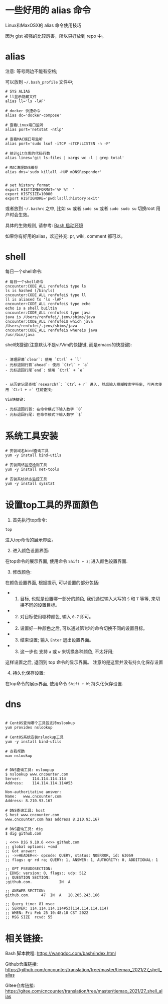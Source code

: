 # 一些好用的 alias 命令

Linux和MaxOSX的 alias 命令使用技巧

因为 gist 被强的比较厉害，所以只好放到 repo 中。

# alias

注意: 等号两边不能有空格;

可以放到 `~/.bash_profile` 文件中;

```shell
# SYS ALIAS
# ll显示隐藏文件
alias ll='ls -lAF'

# docker 快捷命令
alias dc='docker-compose'

# 查看Linux端口监听
alias port='netstat -ntlp'

# 查看MAC端口号监听
alias port='sudo lsof -iTCP -sTCP:LISTEN -n -P'

# 统计git仓库的代码行数
alias lines='git ls-files | xargs wc -l | grep total'

# MAC清理DNS缓存
alias dns='sudo killall -HUP mDNSResponder'


# set history format
export HISTTIMEFORMAT='%F %T  '
export HISTSIZE=10000
export HISTIGNORE='pwd:ls:ll:history:exit'

```

或者放到 `~/.bashrc` 之中, 比如 `su` 或者 `sudo su` 或者 `sudo sudo su` 切换root 用户时会生效。

具体的生效规则, 请参考: [Bash 启动环境](https://wangdoc.com/bash/startup.html)

如果你有好用的alias，欢迎补充: pr, wiki, comment 都可以。


# shell

每日一个shell命令:


```shell
# 每日一个shell命令
cncounter:CODE_ALL renfufei$ type ls
ls is hashed (/bin/ls)
cncounter:CODE_ALL renfufei$ type ll
ll is aliased to 'ls -lAF'
cncounter:CODE_ALL renfufei$ type echo
echo is a shell builtin
cncounter:CODE_ALL renfufei$ type java
java is /Users/renfufei/.jenv/shims/java
cncounter:CODE_ALL renfufei$ which java
/Users/renfufei/.jenv/shims/java
cncounter:CODE_ALL renfufei$ whereis java
/usr/bin/java
```


shell快捷键(注意默认不是vi/Vim的快捷键, 而是emacs的快捷键):

```shell

- 清理屏幕`clear`: 使用 `Ctrl` + `l`
- 光标退回行首`ahead`: 使用 `Ctrl` + `a`
- 光标退回行尾`end`: 使用 `Ctrl` + `e`


- 从历史记录查找`research?`: `Ctrl + r` 进入, 然后输入模糊搜索字符串, 可再次使用 `Ctrl + r` 往前查找;

Vim快捷键:

- 光标退回行首: 在命令模式下输入数字 `0`
- 光标退回行尾: 在命令模式下输入数字 `$`
```


# 系统工具安装

```shell
# 安装域名bind查询工具
yum -y install bind-utils

# 安装网络监控检测工具
yum -y install net-tools

# 安装系统状态监控工具
yum -y install sysstat

```

# 设置top工具的界面颜色

1. 首先执行top命令:

```sh
top
```

进入top命令的展示界面。

2. 进入颜色设置界面:

在top命令的展示界面, 使用命令 `Shift + z`; 进入颜色设置界面.

3. 修改颜色:

在颜色设置界面, 根据提示, 可以设置的部分包括:

- 1) 目标, 也就是设置哪一部分的颜色, 我们通过输入大写的 `S` 和 `T` 等等, 来切换不同的设置目标。
- 2) 对目标使用哪种颜色, 输入 `0-7` 即可。
- 2) 设置好一种颜色之后, 可以通过第1步的命令切换不同的设置目标。
- 3) 结束设置; 输入 `Enter` 退出设置界面。
- 3) 这一步也 支持 `a` 或 `w` 来切换各种颜色, 不太好用;

这样设置之后, 退回到 top 命令的显示界面。 注意的是这里并没有持久化保存设置

4. 持久化保存设置:

在top命令的展示界面, 使用命令 `Shift + W`; 持久化保存设置.




# dns

```shell

# CentOS查询哪个工具包支持nslookup
yum provides nslookup

# CentOS系统安装nslookup工具
yum -y install bind-utils

# 查看帮助
man nslookup


# DNS查询工具: nsloopup
$ nslookup www.cncounter.com
Server:		114.114.114.114
Address:	114.114.114.114#53

Non-authoritative answer:
Name:	www.cncounter.com
Address: 8.210.93.167

# DNS查询工具: host
$ host www.cncounter.com
www.cncounter.com has address 8.210.93.167

# DNS查询工具: dig
$ dig github.com

; <<>> DiG 9.10.6 <<>> github.com
;; global options: +cmd
;; Got answer:
;; ->>HEADER<<- opcode: QUERY, status: NOERROR, id: 63069
;; flags: qr rd ra; QUERY: 1, ANSWER: 1, AUTHORITY: 0, ADDITIONAL: 1

;; OPT PSEUDOSECTION:
; EDNS: version: 0, flags:; udp: 512
;; QUESTION SECTION:
;github.com.			IN	A

;; ANSWER SECTION:
github.com.		47	IN	A	20.205.243.166

;; Query time: 81 msec
;; SERVER: 114.114.114.114#53(114.114.114.114)
;; WHEN: Fri Feb 25 10:48:10 CST 2022
;; MSG SIZE  rcvd: 55

```


# 相关链接:

Bash 脚本教程: <https://wangdoc.com/bash/index.html>


Github仓库链接: <https://github.com/cncounter/translation/tree/master/tiemao_2021/27_shell_alias>

Gitee仓库链接: <https://gitee.com/cncounter/translation/tree/master/tiemao_2021/27_shell_alias>
